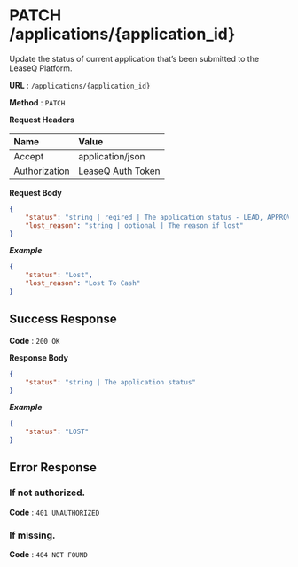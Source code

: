 # PATCH /applications/{application_id}

Update the status of current application that’s been submitted to the LeaseQ Platform.

**URL** : `/applications/{application_id}`

**Method** : `PATCH`

**Request Headers**

| Name | Value |
|:-----|:------|
|Accept|application/json|
|Authorization|LeaseQ Auth Token|

**Request Body**

```json
{
    "status": "string | reqired | The application status - LEAD, APPROVED, TODO",
    "lost_reason": "string | optional | The reason if lost"
}
```

***Example***

```json
{
    "status": "Lost",
    "lost_reason": "Lost To Cash"
}
```

## Success Response

**Code** : `200 OK`

**Response Body**

```json
{
    "status": "string | The application status"
}
```

***Example***

```json
{
    "status": "LOST"
}
```

## Error Response

### If not authorized.

**Code** : `401 UNAUTHORIZED`

### If missing.

**Code** : `404 NOT FOUND`
